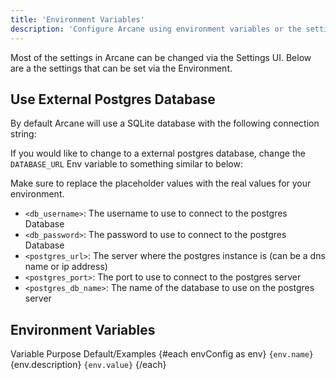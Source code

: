```yaml
---
title: 'Environment Variables'
description: 'Configure Arcane using environment variables or the settings interface.'
---
```


<script lang="ts">
import * as Table from '$lib/components/ui/table/index.js';
import { Window } from '$lib/components/ui/window/index.js';
import { envConfig } from '$lib/config/pages/env-config.js';
import { Snippet } from '$lib/components/ui/snippet/index.js';
</script>

Most of the settings in Arcane can be changed via the Settings UI. Below are a the settings that can be set via the Environment.

## Use External Postgres Database

By default Arcane will use a SQLite database with the following connection string:

<Snippet text="file:data/arcane.db?_pragma=journal_mode(WAL)&_pragma=busy_timeout(2500)&_txlock=immediate" class="mt-2 mb-2 w-full" />

If you would like to change to a external postgres database, change the `DATABASE_URL` Env variable to something similar to below:

<Snippet text="postgres://<db_username>:<db_password>@<postgres_url>:<postgres_port>/<postgres_db_name>" class="mt-2 mb-2 w-full" />

Make sure to replace the placeholder values with the real values for your environment.

- `<db_username>`: The username to use to connect to the postgres Database
- `<db_password>`: The password to use to connect to the postgres Database
- `<postgres_url>`: The server where the postgres instance is (can be a dns name or ip address)
- `<postgres_port>`: The port to use to connect to the postgres server
- `<postgres_db_name>`: The name of the database to use on the postgres server

## Environment Variables

<Window class="mt-4">
  <Table.Root class="mb-8">
    <Table.Header>
      <Table.Row>
        <Table.Head class="w-[220px]">Variable</Table.Head>
        <Table.Head>Purpose</Table.Head>
        <Table.Head>Default/Examples</Table.Head>
      </Table.Row>
    </Table.Header>
    <Table.Body>
      {#each envConfig as env}
        <Table.Row>
          <Table.Cell class="font-medium">
            <code class="bg-muted rounded px-1 py-0.5">{env.name}</code>
          </Table.Cell>
          <Table.Cell>{env.description}</Table.Cell>
          <Table.Cell>
            <code class="bg-muted rounded px-1 py-0.5">{env.value}</code>
          </Table.Cell>
        </Table.Row>
      {/each}
    </Table.Body>
  </Table.Root>
</Window>
